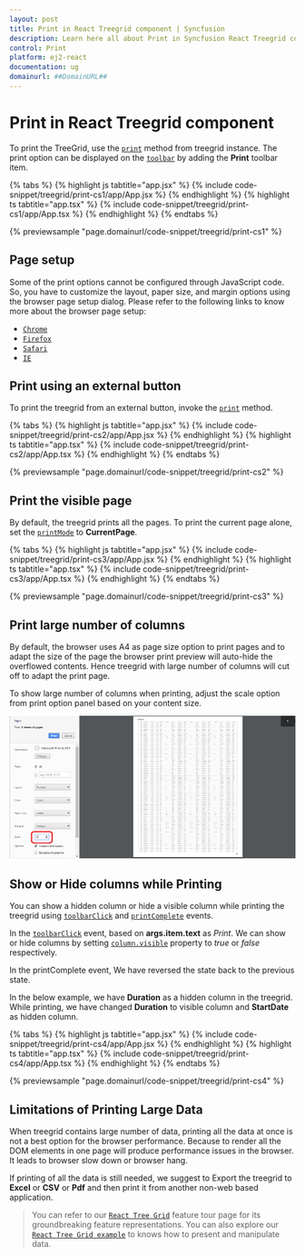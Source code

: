 ```yaml
---
layout: post
title: Print in React Treegrid component | Syncfusion
description: Learn here all about Print in Syncfusion React Treegrid component of Syncfusion Essential JS 2 and more.
control: Print 
platform: ej2-react
documentation: ug
domainurl: ##DomainURL##
---
```


# Print in React Treegrid component

To print the TreeGrid, use the [`print`](https://ej2.syncfusion.com/react/documentation/api/treegrid/#print) method from treegrid instance. The print option can be displayed on the [`toolbar`](https://ej2.syncfusion.com/react/documentation/api/treegrid/#toolbar) by adding the **Print** toolbar item.

{% tabs %}
{% highlight js tabtitle="app.jsx" %}
{% include code-snippet/treegrid/print-cs1/app/App.jsx %}
{% endhighlight %}
{% highlight ts tabtitle="app.tsx" %}
{% include code-snippet/treegrid/print-cs1/app/App.tsx %}
{% endhighlight %}
{% endtabs %}

 {% previewsample "page.domainurl/code-snippet/treegrid/print-cs1" %}

## Page setup

Some of the print options cannot be configured through JavaScript code. So, you have to customize the layout, paper size, and margin options using the browser page setup dialog. Please refer to the following links to know more about the browser page setup:

* [`Chrome`](https://support.google.com/chrome/answer/1069693?hl=en&visit_id=1-636335333734668335-3165046395&rd=1)
* [`Firefox`](https://support.mozilla.org/en-US/kb/how-print-web-pages-firefox)
* [`Safari`](http://www.mintprintables.com/print-tips/adjust-margins-osx/)
* [`IE`](http://www.helpteaching.com/help/print/index.htm)

## Print using an external button

To print the treegrid from an external button, invoke the [`print`](https://ej2.syncfusion.com/react/documentation/api/treegrid/#print) method.

{% tabs %}
{% highlight js tabtitle="app.jsx" %}
{% include code-snippet/treegrid/print-cs2/app/App.jsx %}
{% endhighlight %}
{% highlight ts tabtitle="app.tsx" %}
{% include code-snippet/treegrid/print-cs2/app/App.tsx %}
{% endhighlight %}
{% endtabs %}

 {% previewsample "page.domainurl/code-snippet/treegrid/print-cs2" %}

## Print the visible page

By default, the treegrid prints all the pages. To print the current page alone, set the [`printMode`](https://ej2.syncfusion.com/react/documentation/api/treegrid/#printmode) to **CurrentPage**.

{% tabs %}
{% highlight js tabtitle="app.jsx" %}
{% include code-snippet/treegrid/print-cs3/app/App.jsx %}
{% endhighlight %}
{% highlight ts tabtitle="app.tsx" %}
{% include code-snippet/treegrid/print-cs3/app/App.tsx %}
{% endhighlight %}
{% endtabs %}

 {% previewsample "page.domainurl/code-snippet/treegrid/print-cs3" %}

## Print large number of columns

By default, the browser uses A4 as page size option to print pages and to adapt the size of the page the browser print preview will auto-hide the overflowed contents. Hence treegrid with large number of columns will cut off to adapt the print page.

To show large number of columns when printing, adjust the scale option from print option panel based on your content size.

![Scale Option Setting](./images/print-preview.png)

## Show or Hide columns while Printing

You can show a hidden column or hide a visible column while printing the treegrid using [`toolbarClick`](https://ej2.syncfusion.com/react/documentation/api/treegrid/#toolbarclick) and [`printComplete`](https://ej2.syncfusion.com/react/documentation/api/treegrid/#printcomplete) events.

In the [`toolbarClick`](https://ej2.syncfusion.com/react/documentation/api/treegrid/#toolbarclick) event, based on **args.item.text** as *Print*. We can show or hide columns by setting [`column.visible`](https://ej2.syncfusion.com/react/documentation/api/treegrid/column/#visible) property to *true* or *false* respectively.

In the printComplete event, We have reversed the state back to the previous state.

In the below example, we have **Duration** as a hidden column in the treegrid. While printing, we have changed **Duration** to visible column and **StartDate** as hidden column.

{% tabs %}
{% highlight js tabtitle="app.jsx" %}
{% include code-snippet/treegrid/print-cs4/app/App.jsx %}
{% endhighlight %}
{% highlight ts tabtitle="app.tsx" %}
{% include code-snippet/treegrid/print-cs4/app/App.tsx %}
{% endhighlight %}
{% endtabs %}

 {% previewsample "page.domainurl/code-snippet/treegrid/print-cs4" %}

## Limitations of Printing Large Data

When treegrid contains large number of data, printing all the data at once is not a best option for the browser performance. Because to render all the DOM elements in one page will produce performance issues in the browser. It leads to browser slow down or browser hang.

If printing of all the data is still needed, we suggest to Export the treegrid to **Excel** or **CSV** or **Pdf** and then print it from another non-web based application.

> You can refer to our [`React Tree Grid`](https://www.syncfusion.com/react-ui-components/react-tree-grid) feature tour page for its groundbreaking feature representations. You can also explore our [`React Tree Grid example`](https://ej2.syncfusion.com/react/demos/#/material/treegrid/treegrid-overview) to knows how to present and manipulate data.